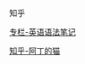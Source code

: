 知乎

[专栏-英语语法笔记](https://zhuanlan.zhihu.com/yueerhui)

[知乎-阿丁的猫](https://www.zhihu.com/people/a-ding-cat/activities)


